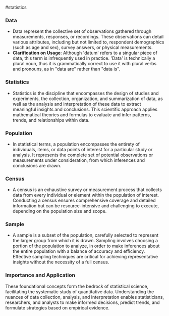 #statistics
### Data
- Data represent the collective set of observations gathered through measurements, responses, or recordings. These observations can detail various attributes, including but not limited to, respondent demographics (such as age and sex), survey answers, or physical measurements.
- **Clarification on Usage**: Although 'datum' refers to a singular piece of data, this term is infrequently used in practice. 'Data' is technically a plural noun, thus it is grammatically correct to use it with plural verbs and pronouns, as in "data are" rather than "data is".

### Statistics
- Statistics is the discipline that encompasses the design of studies and experiments, the collection, organization, and summarization of data, as well as the analysis and interpretation of these data to extract meaningful insights and conclusions. This scientific approach applies mathematical theories and formulas to evaluate and infer patterns, trends, and relationships within data.

### Population
- In statistical terms, a population encompasses the entirety of individuals, items, or data points of interest for a particular study or analysis. It represents the complete set of potential observations or measurements under consideration, from which inferences and conclusions are drawn.

### Census
- A census is an exhaustive survey or measurement process that collects data from every individual or element within the population of interest. Conducting a census ensures comprehensive coverage and detailed information but can be resource-intensive and challenging to execute, depending on the population size and scope.

### Sample
- A sample is a subset of the population, carefully selected to represent the larger group from which it is drawn. Sampling involves choosing a portion of the population to analyze, in order to make inferences about the entire population with a balance of accuracy and efficiency. Effective sampling techniques are critical for achieving representative insights without the necessity of a full census.

### Importance and Application
These foundational concepts form the bedrock of statistical science, facilitating the systematic study of quantitative data. Understanding the nuances of data collection, analysis, and interpretation enables statisticians, researchers, and analysts to make informed decisions, predict trends, and formulate strategies based on empirical evidence.
